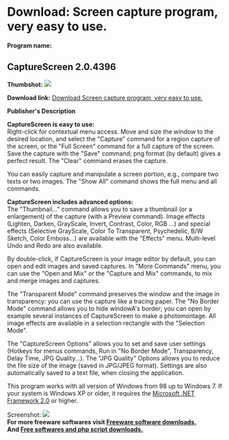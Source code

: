 # Download: Screen capture program, very easy to use. 

**Program name:**

## CaptureScreen 2.0.4396

  
**Thumbshot:** ![](http://www.freewarefiles.com/screenshot/capscrn2_md.jpg)   
  
**Download link:** [Download Screen capture program, very easy to use. ](http://freesoftwares.boysofts.com/CaptureScreen_program_29199.html)  
  


**Publisher's Description**  
  


**CaptureScreen is easy to use:**  
Right-click for contextual menu access. Move and size the window to the desired location, and select the "Capture" command for a region capture of the screen, or the "Full Screen" command for a full capture of the screen. Save the capture with the "Save" command; png format (by default) gives a perfect result. The "Clear" command erases the capture. 

You can easily capture and manipulate a screen portion, e.g., compare two texts or two images. The "Show All" command shows the full menu and all commands.

**CaptureScreen includes advanced options:**  
The "Thumbnail..." command allows you to save a thumbnail (or a enlargement) of the capture (with a Preview command). Image effects (Lighten, Darken, GrayScale, Invert, Contrast, Color, RGB ...) and special effects (Selective GrayScale, Color To Transparent, Psychedelic, B/W Sketch, Color Emboss...) are available with the "Effects" menu. Multi-level Undo and Redo are also available.

By double-click, if CaptureScreen is your image editor by default, you can open and edit images and saved captures. In "More Commands" menu, you can use the "Open and Mix" or the "Capture and Mix" commands, to mix and merge images and captures.

The "Transparent Mode" command preserves the window and the image in transparency: you can use the capture like a tracing paper. The "No Border Mode" command allows you to hide windowA's border; you can open by example several instances of CaptureScreen to make a photomontage. All image effects are available in a selection rectangle with the "Selection Mode".

The "CaptureScreen Options" allows you to set and save user settings (Hotkeys for menus commands, Run in "No Border Mode", Transparency, Delay Time, JPG Quality...). The "JPG Quality" Options allows you to reduce the file size of the image (saved in JPG/JPEG format). Settings are also automatically saved to a text file, when closing the application.

This program works with all version of Windows from 98 up to Windows 7. If your system is Windows XP or older, it requires the [Microsoft .NET Framework 2.0](http://www.freewarefiles.com/Microsoft-NET-Framework-20-x86-Final_program_16026.html) or higher. 

  
  
Screenshot: ![](http://www.freewarefiles.com/screenshot/capscrn2.jpg)   
**For more freeware softwares visit [Freeware software downloads.](http://freesoftwares.boysofts.com/)**   
**And [Free softwares and php script downloads.](http://www.boysofts.com/)**
